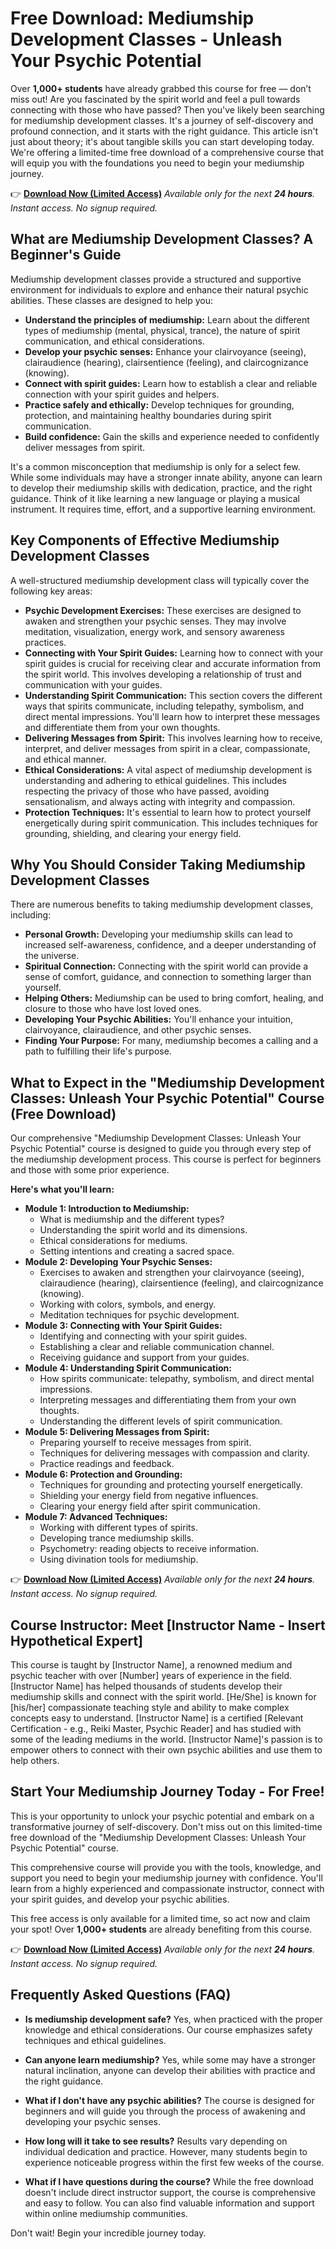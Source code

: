# Free Download: Mediumship Development Classes - Unleash Your Psychic Potential

Over **1,000+ students** have already grabbed this course for free — don’t miss out! Are you fascinated by the spirit world and feel a pull towards connecting with those who have passed? Then you've likely been searching for mediumship development classes. It's a journey of self-discovery and profound connection, and it starts with the right guidance. This article isn't just about theory; it's about tangible skills you can start developing today. We're offering a limited-time free download of a comprehensive course that will equip you with the foundations you need to begin your mediumship journey.

👉 [**Download Now (Limited Access)**](https://udemywork.com/mediumship-development-classes)
_Available only for the next **24 hours**. Instant access. No signup required._

## What are Mediumship Development Classes? A Beginner's Guide

Mediumship development classes provide a structured and supportive environment for individuals to explore and enhance their natural psychic abilities. These classes are designed to help you:

*   **Understand the principles of mediumship:** Learn about the different types of mediumship (mental, physical, trance), the nature of spirit communication, and ethical considerations.
*   **Develop your psychic senses:** Enhance your clairvoyance (seeing), clairaudience (hearing), clairsentience (feeling), and claircognizance (knowing).
*   **Connect with spirit guides:** Learn how to establish a clear and reliable connection with your spirit guides and helpers.
*   **Practice safely and ethically:** Develop techniques for grounding, protection, and maintaining healthy boundaries during spirit communication.
*   **Build confidence:** Gain the skills and experience needed to confidently deliver messages from spirit.

It's a common misconception that mediumship is only for a select few. While some individuals may have a stronger innate ability, anyone can learn to develop their mediumship skills with dedication, practice, and the right guidance. Think of it like learning a new language or playing a musical instrument. It requires time, effort, and a supportive learning environment.

## Key Components of Effective Mediumship Development Classes

A well-structured mediumship development class will typically cover the following key areas:

*   **Psychic Development Exercises:** These exercises are designed to awaken and strengthen your psychic senses. They may involve meditation, visualization, energy work, and sensory awareness practices.
*   **Connecting with Your Spirit Guides:** Learning how to connect with your spirit guides is crucial for receiving clear and accurate information from the spirit world. This involves developing a relationship of trust and communication with your guides.
*   **Understanding Spirit Communication:** This section covers the different ways that spirits communicate, including telepathy, symbolism, and direct mental impressions. You'll learn how to interpret these messages and differentiate them from your own thoughts.
*   **Delivering Messages from Spirit:** This involves learning how to receive, interpret, and deliver messages from spirit in a clear, compassionate, and ethical manner.
*   **Ethical Considerations:** A vital aspect of mediumship development is understanding and adhering to ethical guidelines. This includes respecting the privacy of those who have passed, avoiding sensationalism, and always acting with integrity and compassion.
*   **Protection Techniques:** It's essential to learn how to protect yourself energetically during spirit communication. This includes techniques for grounding, shielding, and clearing your energy field.

## Why You Should Consider Taking Mediumship Development Classes

There are numerous benefits to taking mediumship development classes, including:

*   **Personal Growth:** Developing your mediumship skills can lead to increased self-awareness, confidence, and a deeper understanding of the universe.
*   **Spiritual Connection:** Connecting with the spirit world can provide a sense of comfort, guidance, and connection to something larger than yourself.
*   **Helping Others:** Mediumship can be used to bring comfort, healing, and closure to those who have lost loved ones.
*   **Developing Your Psychic Abilities:** You'll enhance your intuition, clairvoyance, clairaudience, and other psychic senses.
*   **Finding Your Purpose:** For many, mediumship becomes a calling and a path to fulfilling their life's purpose.

## What to Expect in the "Mediumship Development Classes: Unleash Your Psychic Potential" Course (Free Download)

Our comprehensive "Mediumship Development Classes: Unleash Your Psychic Potential" course is designed to guide you through every step of the mediumship development process. This course is perfect for beginners and those with some prior experience.

**Here's what you'll learn:**

*   **Module 1: Introduction to Mediumship:**
    *   What is mediumship and the different types?
    *   Understanding the spirit world and its dimensions.
    *   Ethical considerations for mediums.
    *   Setting intentions and creating a sacred space.
*   **Module 2: Developing Your Psychic Senses:**
    *   Exercises to awaken and strengthen your clairvoyance (seeing), clairaudience (hearing), clairsentience (feeling), and claircognizance (knowing).
    *   Working with colors, symbols, and energy.
    *   Meditation techniques for psychic development.
*   **Module 3: Connecting with Your Spirit Guides:**
    *   Identifying and connecting with your spirit guides.
    *   Establishing a clear and reliable communication channel.
    *   Receiving guidance and support from your guides.
*   **Module 4: Understanding Spirit Communication:**
    *   How spirits communicate: telepathy, symbolism, and direct mental impressions.
    *   Interpreting messages and differentiating them from your own thoughts.
    *   Understanding the different levels of spirit communication.
*   **Module 5: Delivering Messages from Spirit:**
    *   Preparing yourself to receive messages from spirit.
    *   Techniques for delivering messages with compassion and clarity.
    *   Practice readings and feedback.
*   **Module 6: Protection and Grounding:**
    *   Techniques for grounding and protecting yourself energetically.
    *   Shielding your energy field from negative influences.
    *   Clearing your energy field after spirit communication.
*   **Module 7: Advanced Techniques:**
    *   Working with different types of spirits.
    *   Developing trance mediumship skills.
    *   Psychometry: reading objects to receive information.
    *   Using divination tools for mediumship.

👉 [**Download Now (Limited Access)**](https://udemywork.com/mediumship-development-classes)
_Available only for the next **24 hours**. Instant access. No signup required._

## Course Instructor: Meet [Instructor Name - Insert Hypothetical Expert]

This course is taught by [Instructor Name], a renowned medium and psychic teacher with over [Number] years of experience in the field. [Instructor Name] has helped thousands of students develop their mediumship skills and connect with the spirit world. [He/She] is known for [his/her] compassionate teaching style and ability to make complex concepts easy to understand. [Instructor Name] is a certified [Relevant Certification - e.g., Reiki Master, Psychic Reader] and has studied with some of the leading mediums in the world. [Instructor Name]'s passion is to empower others to connect with their own psychic abilities and use them to help others.

## Start Your Mediumship Journey Today - For Free!

This is your opportunity to unlock your psychic potential and embark on a transformative journey of self-discovery. Don't miss out on this limited-time free download of the "Mediumship Development Classes: Unleash Your Psychic Potential" course.

This comprehensive course will provide you with the tools, knowledge, and support you need to begin your mediumship journey with confidence. You'll learn from a highly experienced and compassionate instructor, connect with your spirit guides, and develop your psychic abilities.

This free access is only available for a limited time, so act now and claim your spot! Over **1,000+ students** are already benefiting from this course.

👉 [**Download Now (Limited Access)**](https://udemywork.com/mediumship-development-classes)
_Available only for the next **24 hours**. Instant access. No signup required._

## Frequently Asked Questions (FAQ)

*   **Is mediumship development safe?** Yes, when practiced with the proper knowledge and ethical considerations. Our course emphasizes safety techniques and ethical guidelines.

*   **Can anyone learn mediumship?** Yes, while some may have a stronger natural inclination, anyone can develop their abilities with practice and the right guidance.

*   **What if I don't have any psychic abilities?** The course is designed for beginners and will guide you through the process of awakening and developing your psychic senses.

*   **How long will it take to see results?** Results vary depending on individual dedication and practice. However, many students begin to experience noticeable progress within the first few weeks of the course.

*   **What if I have questions during the course?** While the free download doesn't include direct instructor support, the course is comprehensive and easy to follow. You can also find valuable information and support within online mediumship communities.

Don't wait! Begin your incredible journey today.
